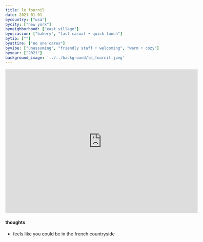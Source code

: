```yaml
---
title: le fournil
date: 2021-01-01
bycountry: ["usa"]
bycity: ["new york"]
byneighborhood: ["east village"]
byoccasion: ["bakery", "fast casual • quick lunch"]
bytip: [""]
byattire: ["no one cares"]
byvibe: ["unassuming", "friendly staff • welcoming", "warm • cozy"]
byyear: ["2021"]
background_image: '../../background/le_fournil.jpeg'
---
```


<iframe src="https://www.google.com/maps/embed?pb=!1m18!1m12!1m3!1d3023.549324671256!2d-73.99102992343516!3d40.727936636639!2m3!1f0!2f0!3f0!3m2!1i1024!2i768!4f13.1!3m3!1m2!1s0x89c259f898b2dbdb%3A0x3c827f6a915b12d6!2sLe%20Fournil!5e0!3m2!1sen!2sus!4v1701487670162!5m2!1sen!2sus" width="600" height="450" style="border:0;" allowfullscreen="" loading="lazy" referrerpolicy="no-referrer-when-downgrade"></iframe>

#### thoughts
* feels like you could be in the french countryside